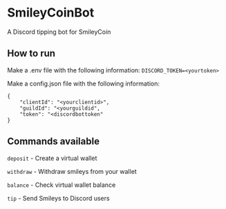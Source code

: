 # SmileyCoinBot
A Discord tipping bot for SmileyCoin

## How to run

Make a .env file with the following information:
```DISCORD_TOKEN=<yourtoken>```

Make a config.json file with the following information:
```
{
    "clientId": "<yourclientid>",
    "guildId": "<yourguildid",
    "token": "<discordbottoken"
}
```

## Commands available


`deposit` - Create a virtual wallet

`withdraw` - Withdraw smileys from your wallet

`balance` - Check virtual wallet balance

`tip` - Send Smileys to Discord users
